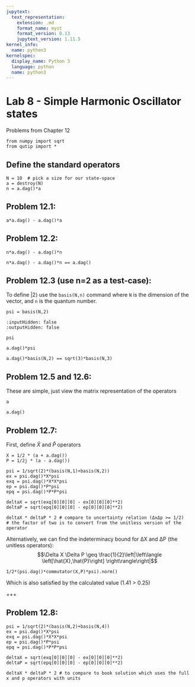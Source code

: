 ```yaml
---
jupytext:
  text_representation:
    extension: .md
    format_name: myst
    format_version: 0.13
    jupytext_version: 1.11.5
kernel_info:
  name: python3
kernelspec:
  display_name: Python 3
  language: python
  name: python3
---
```


# Lab 8 - Simple Harmonic Oscillator states
Problems from Chapter 12

```{code-cell} ipython3
from numpy import sqrt
from qutip import *
```

## Define the standard operators

```{code-cell} ipython3
N = 10  # pick a size for our state-space
a = destroy(N)
n = a.dag()*a
```

## Problem 12.1:

```{code-cell} ipython3
a*a.dag() - a.dag()*a
```

## Problem 12.2:

```{code-cell} ipython3
n*a.dag() - a.dag()*n
```

```{code-cell} ipython3
n*a.dag() - a.dag()*n == a.dag()
```

## Problem 12.3 (use n=2 as a test-case):
To define $|2\rangle$ use the `basis(N,n)` command where `N` is the dimension of the vector, and `n` is the quantum number.

```{code-cell} ipython3
psi = basis(N,2)
```

```{code-cell} ipython3
:inputHidden: false
:outputHidden: false

psi
```

```{code-cell} ipython3
a.dag()*psi
```

```{code-cell} ipython3
a.dag()*basis(N,2) == sqrt(3)*basis(N,3)
```

## Problem 12.5 and 12.6:
These are simple, just view the matrix representation of the operators

```{code-cell} ipython3
a
```

```{code-cell} ipython3
a.dag()
```

## Problem 12.7:
First, define $\hat{X}$ and $\hat{P}$ operators

```{code-cell} ipython3
X = 1/2 * (a + a.dag())
P = 1/2j * (a - a.dag())
```

```{code-cell} ipython3
psi = 1/sqrt(2)*(basis(N,1)+basis(N,2))
ex = psi.dag()*X*psi
exq = psi.dag()*X*X*psi
ep = psi.dag()*P*psi
epq = psi.dag()*P*P*psi
```

```{code-cell} ipython3
deltaX = sqrt(exq[0][0][0] - ex[0][0][0]**2)
deltaP = sqrt(epq[0][0][0] - ep[0][0][0]**2)
```

```{code-cell} ipython3
deltaX * deltaP * 2 # compare to uncertainty relation (ΔxΔp >= 1/2)
# the factor of two is to convert from the unitless version of the operator
```

Alternatively, we can find the indeterminacy bound for ΔX and ΔP (the unitless operators): $$\Delta X \Delta P \geq \frac{1}{2}\left|\left\langle \left[\hat{X},\hat{P}\right] \right\rangle\right|$$

```{code-cell} ipython3
1/2*(psi.dag()*commutator(X,P)*psi).norm()
```

Which is also satisfied by the calculated value (1.41 > 0.25)

+++

## Problem 12.8:

```{code-cell} ipython3
psi = 1/sqrt(2)*(basis(N,2)+basis(N,4))
ex = psi.dag()*X*psi
exq = psi.dag()*X*X*psi
ep = psi.dag()*P*psi
epq = psi.dag()*P*P*psi
```

```{code-cell} ipython3
deltaX = sqrt(exq[0][0][0] - ex[0][0][0]**2)
deltaP = sqrt(epq[0][0][0] - ep[0][0][0]**2)
```

```{code-cell} ipython3
deltaX * deltaP * 2 # to compare to book solution which uses the full x and p operators with units
```

```{code-cell} ipython3

```
